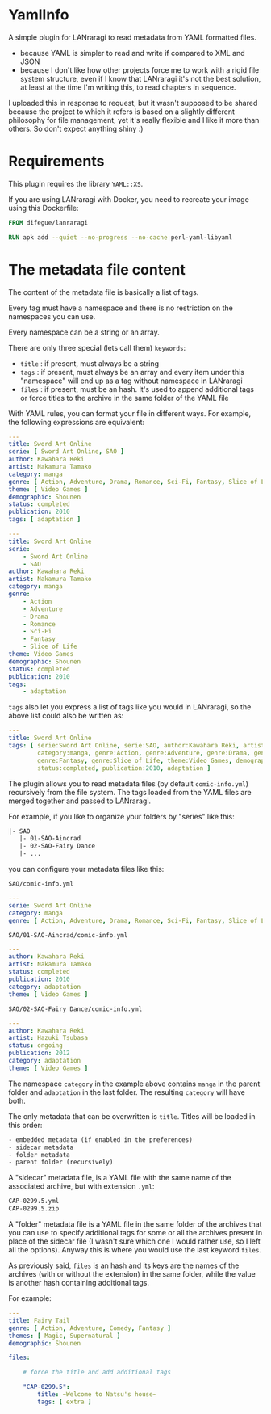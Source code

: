 # YamlInfo
A simple plugin for LANraragi to read metadata from YAML formatted files.

- because YAML is simpler to read and write if compared to XML and JSON
- because I don't like how other projects force me to work with a rigid file system structure, 
  even if I know that LANraragi it's not the best solution, at least at the time I'm writing this, to read chapters in sequence.

I uploaded this in response to request, but it wasn't supposed to be shared because the project to which it refers is based on
a slightly different philosophy for file management, yet it's really flexible and I like it more than others.
So don't expect anything shiny :)

# Requirements

This plugin requires the library `YAML::XS`.

If you are using LANraragi with Docker, you need to recreate your image using this Dockerfile:

```dockerfile
FROM difegue/lanraragi

RUN apk add --quiet --no-progress --no-cache perl-yaml-libyaml
```

# The metadata file content

The content of the metadata file is basically a list of tags.

Every tag must have a namespace and there is no restriction on the namespaces you can use.

Every namespace can be a string or an array.

There are only three special (lets call them) `keywords`:

- `title` : if present, must always be a string
- `tags` : if present, must always be an array and every item under this "namespace" will end up as a tag without namespace in LANraragi
- `files` : if present, must be an hash. It's used to append additional tags or force titles to the archive in the same folder of the YAML file

With YAML rules, you can format your file in different ways. For example, the following expressions are equivalent:

```yaml
---
title: Sword Art Online
serie: [ Sword Art Online, SAO ]
author: Kawahara Reki
artist: Nakamura Tamako
category: manga
genre: [ Action, Adventure, Drama, Romance, Sci-Fi, Fantasy, Slice of Life ]
theme: [ Video Games ]
demographic: Shounen 
status: completed
publication: 2010
tags: [ adaptation ]
```

```yaml
---
title: Sword Art Online
serie:
    - Sword Art Online
    - SAO
author: Kawahara Reki
artist: Nakamura Tamako
category: manga
genre:
    - Action
    - Adventure
    - Drama
    - Romance
    - Sci-Fi
    - Fantasy
    - Slice of Life
theme: Video Games
demographic: Shounen 
status: completed
publication: 2010
tags:
    - adaptation
```

`tags` also let you express a list of tags like you would in LANraragi, so the above list could also be written as:

```yaml
---
title: Sword Art Online
tags: [ serie:Sword Art Online, serie:SAO, author:Kawahara Reki, artist:Nakamura Tamako,
        category:manga, genre:Action, genre:Adventure, genre:Drama, genre:Romance, genre:Sci-Fi,
        genre:Fantasy, genre:Slice of Life, theme:Video Games, demographic:Shounen,
        status:completed, publication:2010, adaptation ]
```

The plugin allows you to read metadata files (by default `comic-info.yml`) recursively from the file system. The tags loaded from the
YAML files are merged together and passed to LANraragi.

For example, if you like to organize your folders by "series" like this:

```txt
|- SAO
   |- 01-SAO-Aincrad
   |- 02-SAO-Fairy Dance
   |- ...
```

you can configure your metadata files like this:

`SAO/comic-info.yml`

```yaml
---
serie: Sword Art Online
category: manga
genre: [ Action, Adventure, Drama, Romance, Sci-Fi, Fantasy, Slice of Life ]
```

`SAO/01-SAO-Aincrad/comic-info.yml`

```yaml
---
author: Kawahara Reki
artist: Nakamura Tamako
status: completed
publication: 2010
category: adaptation
theme: [ Video Games ]
```

`SAO/02-SAO-Fairy Dance/comic-info.yml`

```yaml
---
author: Kawahara Reki
artist: Hazuki Tsubasa
status: ongoing
publication: 2012
category: adaptation
theme: [ Video Games ]
```

The namespace `category` in the example above contains `manga` in the parent folder and `adaptation` in the last folder.
The resulting `category` will have both.

The only metadata that can be overwritten is `title`. Titles will be loaded in this order:

```txt
- embedded metadata (if enabled in the preferences)
- sidecar metadata
- folder metadata
- parent folder (recursively)
```

A "sidecar" metadata file, is a YAML file with the same name of the associated archive, but with extension `.yml`:

```txt
CAP-0299.5.yml
CAP-0299.5.zip
```

A "folder" metadata file is a YAML file in the same folder of the archives that you can use to specify additional
tags for some or all the archives present in place of the sidecar file (I wasn't sure which one I would rather use, so I left all the options).
Anyway this is where you would use the last keyword `files`.

As previously said, `files` is an hash and its keys are the names of the archives (with or without the extension) in the same folder,
while the value is another hash containing additional tags.

For example:

```yaml
---
title: Fairy Tail
genre: [ Action, Adventure, Comedy, Fantasy ] 
themes: [ Magic, Supernatural ]
demographic: Shounen 

files:

    # force the title and add additional tags

    "CAP-0299.5":
        title: ~Welcome to Natsu's house~
        tags: [ extra ]
```

